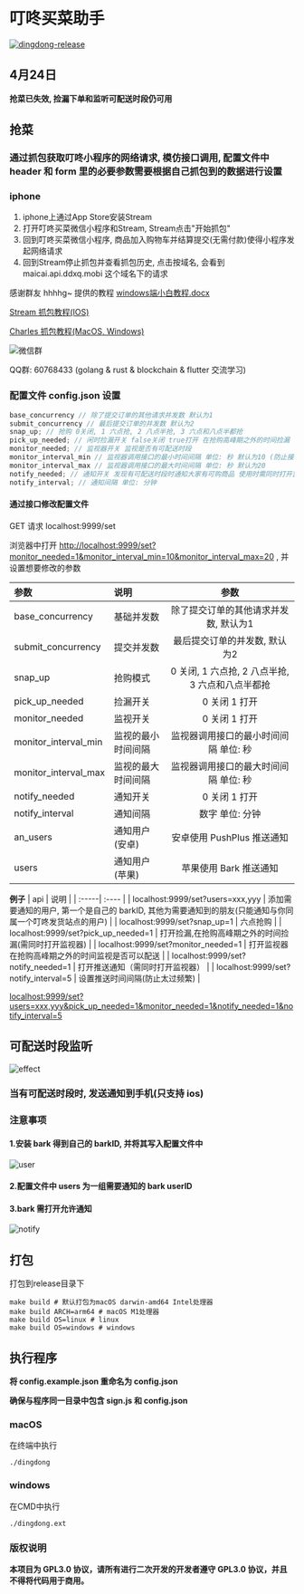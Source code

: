 # 叮咚买菜助手

[![dingdong-release](https://github.com/gelove/dingdong/actions/workflows/go.yml/badge.svg)](https://github.com/gelove/dingdong/actions/workflows/go.yml)

## 4月24日

**抢菜已失效, 捡漏下单和监听可配送时段仍可用**

## 抢菜

### 通过抓包获取叮咚小程序的网络请求, 模仿接口调用, 配置文件中 header 和 form 里的必要参数需要根据自己抓包到的数据进行设置

### iphone

1. iphone上通过App Store安装Stream
2. 打开叮咚买菜微信小程序和Stream, Stream点击"开始抓包"
3. 回到叮咚买菜微信小程序, 商品加入购物车并结算提交(无需付款)使得小程序发起网络请求
4. 回到Stream停止抓包并查看抓包历史, 点击按域名, 会看到 maicai.api.ddxq.mobi 这个域名下的请求

感谢群友 hhhhg~ 提供的教程 <a href="/assets/windows端小白教程.docx" target="_blank">windows端小白教程.docx</a>

[Stream 抓包教程(IOS)](https://www.jianshu.com/p/8a0fe2500f24)

[Charles 抓包教程(MacOS, Windows)](https://www.jianshu.com/p/ff85b3dac157)

![微信群](https://github.com/gelove/dingdong/blob/main/assets/wechat.jpeg)

QQ群: 60768433 (golang & rust & blockchain & flutter 交流学习)

### 配置文件 config.json 设置

```js
base_concurrency // 除了提交订单的其他请求并发数 默认为1
submit_concurrency // 最后提交订单的并发数 默认为2
snap_up; // 抢购 0关闭, 1 六点抢, 2 八点半抢, 3 六点和八点半都抢
pick_up_needed; // 闲时捡漏开关 false关闭 true打开 在抢购高峰期之外的时间捡漏 使用时需同时打开监视器
monitor_needed; // 监视器开关 监视是否有可配送时段
monitor_interval_min // 监视器调用接口的最小时间间隔 单位: 秒 默认为10 (防止接口调用过于频繁, 被叮咚风控)
monitor_interval_max // 监视器调用接口的最大时间间隔 单位: 秒 默认为20
notify_needed; // 通知开关 发现有可配送时段时通知大家有可购商品 使用时需同时打开监视器
notify_interval; // 通知间隔 单位: 分钟
```

#### 通过接口修改配置文件

GET 请求 localhost:9999/set

浏览器中打开 <http://localhost:9999/set?monitor_needed=1&monitor_interval_min=10&monitor_interval_max=20> , 并设置想要修改的参数

| 参数                   | 说明        |               参数                |
|:---------------------|:----------|:-------------------------------:|
| base_concurrency     | 基础并发数     |      除了提交订单的其他请求并发数, 默认为1       |
| submit_concurrency   | 提交并发数     |        最后提交订单的并发数, 默认为2         |
| snap_up              | 抢购模式      | 0 关闭, 1 六点抢, 2 八点半抢, 3 六点和八点半都抢 |
| pick_up_needed       | 捡漏开关      |            0 关闭 1 打开            |
| monitor_needed       | 监视开关      |            0 关闭 1 打开            |
| monitor_interval_min | 监视的最小时间间隔 |      监视器调用接口的最小时间间隔 单位: 秒       |
| monitor_interval_max | 监视的最大时间间隔 |      监视器调用接口的最大时间间隔 单位: 秒       |
| notify_needed        | 通知开关      |            0 关闭 1 打开            |
| notify_interval      | 通知间隔      |            数字 单位: 分钟            |
| an_users             | 通知用户(安卓)  |       安卓使用 PushPlus 推送通知        |
| users                | 通知用户(苹果)  |         苹果使用 Bark 推送通知          |

**例子**
| api | 说明 |
| :-----| :---- |
| localhost:9999/set?users=xxx,yyy | 添加需要通知的用户, 第一个是自己的 barkID, 其他为需要通知到的朋友(只能通知与你同属一个叮咚发货站点的用户) |
| localhost:9999/set?snap_up=1 | 六点抢购 |
| localhost:9999/set?pick_up_needed=1 | 打开捡漏,在抢购高峰期之外的时间捡漏(需同时打开监视器) |
| localhost:9999/set?monitor_needed=1 | 打开监视器 在抢购高峰期之外的时间监视是否可以配送 |
| localhost:9999/set?notify_needed=1 | 打开推送通知（需同时打开监视器） |
| localhost:9999/set?notify_interval=5 | 设置推送时间间隔(防止太过频繁) |

<localhost:9999/set?users=xxx,yyy&pick_up_needed=1&monitor_needed=1&notify_needed=1&notify_interval=5>

## 可配送时段监听

![effect](https://github.com/gelove/dingdong/blob/main/assets/effect.jpeg)

### 当有可配送时段时, 发送通知到手机(只支持 ios)

### 注意事项

#### 1.安装 bark 得到自己的 barkID, 并将其写入配置文件中

![user](https://github.com/gelove/dingdong/blob/main/assets/user.jpeg)

#### 2.配置文件中 users 为一组需要通知的 bark userID

#### 3.bark 需打开允许通知

![notify](https://github.com/gelove/dingdong/blob/main/assets/notify.jpeg)

## 打包

打包到release目录下

```shell
make build # 默认打包为macOS darwin-amd64 Intel处理器
make build ARCH=arm64 # macOS M1处理器
make build OS=linux # linux
make build OS=windows # windows
```

## 执行程序

**将 config.example.json 重命名为 config.json**

**确保与程序同一目录中包含 sign.js 和 config.json**

### macOS

在终端中执行

```ssh
./dingdong
```

### windows

在CMD中执行

```ssh
./dingdong.ext
```

### 版权说明

**本项目为 GPL3.0 协议，请所有进行二次开发的开发者遵守 GPL3.0 协议，并且不得将代码用于商用。**
